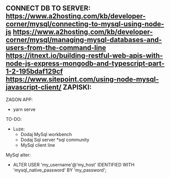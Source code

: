 
CONNECT DB TO SERVER:   
https://www.a2hosting.com/kb/developer-corner/mysql/connecting-to-mysql-using-node-js
https://www.a2hosting.com/kb/developer-corner/mysql/managing-mysql-databases-and-users-from-the-command-line
https://itnext.io/building-restful-web-apis-with-node-js-express-mongodb-and-typescript-part-1-2-195bdaf129cf
https://www.sitepoint.com/using-node-mysql-javascript-client/
ZAPISKI:
- 

ZAGON APP:
- yarn serve

TO-DO:
- Luze: 
    * Dodaj MySql workbench
    * Dodaj Sql server
    *sql community
    * MySql client line

MySql alter:
- ALTER USER 'my_username'@'my_host' IDENTIFIED WITH 'mysql_native_password' BY 'my_password';